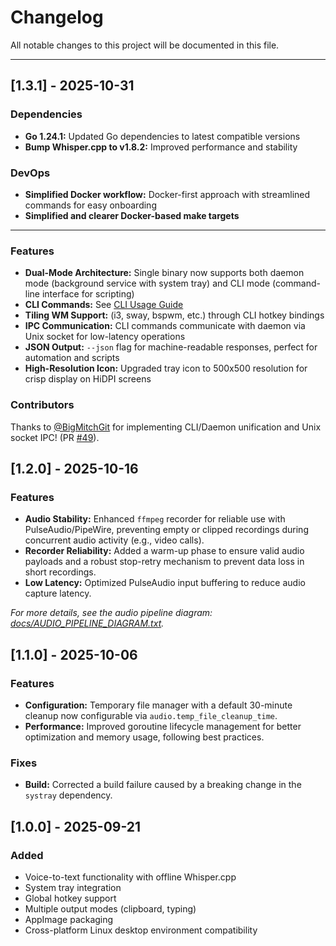 # Changelog

All notable changes to this project will be documented in this file.

---
## [1.3.1] - 2025-10-31

### Dependencies
- **Go 1.24.1:** Updated Go dependencies to latest compatible versions
- **Bump Whisper.cpp to v1.8.2:** Improved performance and stability

### DevOps
- **Simplified Docker workflow:** Docker-first approach with streamlined commands for easy onboarding
- **Simplified and clearer Docker-based make targets**

---

### Features

- **Dual-Mode Architecture:** Single binary now supports both daemon mode (background service with system tray) and CLI mode (command-line interface for scripting)
- **CLI Commands:** See [CLI Usage Guide](docs/CLI_USAGE.md)
- **Tiling WM Support:** (i3, sway, bspwm, etc.) through CLI hotkey bindings
- **IPC Communication:** CLI commands communicate with daemon via Unix socket for low-latency operations
- **JSON Output:** `--json` flag for machine-readable responses, perfect for automation and scripts
- **High-Resolution Icon:** Upgraded tray icon to 500x500 resolution for crisp display on HiDPI screens

### Contributors

Thanks to [@BigMitchGit](https://github.com/BigMitchGit) for implementing CLI/Daemon unification and Unix socket IPC! (PR [#49](https://github.com/AshBuk/speak-to-ai/pull/49)).


## [1.2.0] - 2025-10-16

### Features

- **Audio Stability:** Enhanced `ffmpeg` recorder for reliable use with PulseAudio/PipeWire, preventing empty or clipped recordings during concurrent audio activity (e.g., video calls).
- **Recorder Reliability:** Added a warm-up phase to ensure valid audio payloads and a robust stop-retry mechanism to prevent data loss in short recordings.
- **Low Latency:** Optimized PulseAudio input buffering to reduce audio capture latency.

*For more details, see the audio pipeline diagram: [docs/AUDIO_PIPELINE_DIAGRAM.txt](docs/AUDIO_PIPELINE_DIAGRAM.txt).*


## [1.1.0] - 2025-10-06

### Features

- **Configuration:** Temporary file manager with a default 30-minute cleanup now configurable via `audio.temp_file_cleanup_time`.
- **Performance:** Improved goroutine lifecycle management for better optimization and memory usage, following best practices.

### Fixes

- **Build:** Corrected a build failure caused by a breaking change in the `systray` dependency.

## [1.0.0] - 2025-09-21

### Added

- Voice-to-text functionality with offline Whisper.cpp
- System tray integration
- Global hotkey support
- Multiple output modes (clipboard, typing)
- AppImage packaging
- Cross-platform Linux desktop environment compatibility